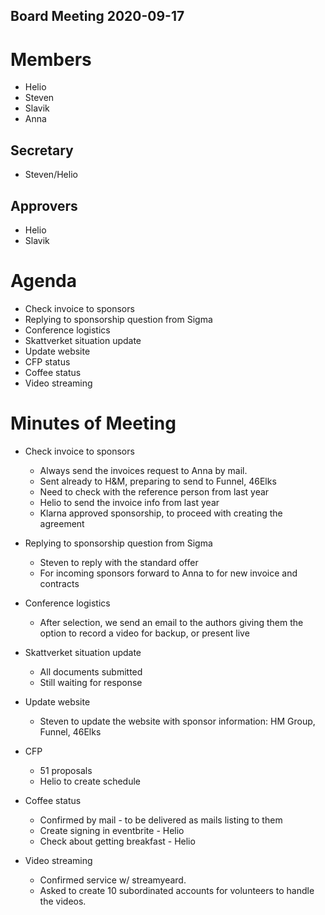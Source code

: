 Board Meeting 2020-09-17
------------------------

# Members
* Helio
* Steven
* Slavik
* Anna

## Secretary
* Steven/Helio

## Approvers
* Helio
* Slavik

# Agenda
* Check invoice to sponsors
* Replying to sponsorship question from Sigma
* Conference logistics
* Skattverket situation update
* Update website
* CFP status
* Coffee status
* Video streaming


# Minutes of Meeting
* Check invoice to sponsors
  - Always send the invoices request to Anna by mail.
  - Sent already to H&M, preparing to send to Funnel, 46Elks
  - Need to check with the reference person from last year
  - Helio to send the invoice info from last year
  - Klarna approved sponsorship, to proceed with creating the agreement
* Replying to sponsorship question from Sigma
  - Steven to reply with the standard offer
  - For incoming sponsors forward to Anna to for new invoice and contracts
* Conference logistics
  - After selection, we send an email to the authors giving them the option to record a video for backup, or present live
* Skattverket situation update
  - All documents submitted
  - Still waiting for response
* Update website
  - Steven to update the website with sponsor information: HM Group, Funnel, 46Elks
* CFP
  - 51 proposals
  - Helio to create schedule

* Coffee status
  - Confirmed by mail - to be delivered as mails listing to them
  - Create signing in eventbrite - Helio
  - Check about getting breakfast - Helio

* Video streaming
  - Confirmed service w/ streamyeard.
  - Asked to create 10 subordinated accounts for volunteers to handle the videos.
